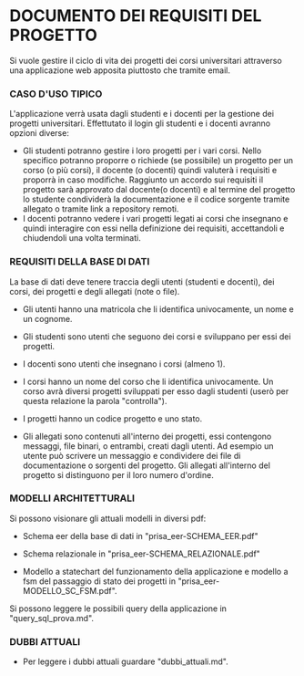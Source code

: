 # DOCUMENTO DEI REQUISITI DEL PROGETTO

Si vuole gestire il ciclo di vita dei progetti dei corsi universitari attraverso una applicazione web apposita piuttosto che tramite email.

### CASO D'USO TIPICO
L'applicazione verrà usata dagli studenti e i docenti per la gestione dei progetti universitari.
Effettutato il login gli studenti e i docenti avranno opzioni diverse:
- Gli studenti potranno gestire i loro progetti per i vari corsi.
Nello specifico potranno proporre o richiede (se possibile) un progetto per un corso (o più corsi), il docente (o docenti) quindi valuterà i requisiti e proporrà in caso modifiche.
Raggiunto un accordo sui requisiti il progetto sarà approvato dal docente(o docenti) e al termine del progetto lo studente condividerà la documentazione e il codice sorgente tramite allegato o tramite link a repository remoti.
- I docenti potranno vedere i vari progetti legati ai corsi che insegnano e quindi interagire con essi nella definizione dei requisiti, accettandoli e chiudendoli una volta terminati.

### REQUISITI DELLA BASE DI DATI

La base di dati deve tenere traccia degli utenti (studenti e docenti), dei corsi, dei progetti e degli allegati (note o file).

- Gli utenti hanno una matricola che li identifica univocamente, un nome e un cognome.

- Gli studenti sono utenti che seguono dei corsi e sviluppano per essi dei progetti. 

- I docenti sono utenti che insegnano i corsi (almeno 1).

- I corsi hanno un nome del corso che li identifica univocamente. Un corso avrà diversi progetti sviluppati per esso dagli studenti (userò per questa relazione la parola "controlla").

- I progetti hanno un codice progetto e uno stato.

- Gli allegati sono contenuti all'interno dei progetti, essi contengono messaggi, file binari, o entrambi, creati dagli utenti. Ad esempio un utente può scrivere un messaggio e condividere dei file di documentazione o sorgenti del progetto. Gli allegati all'interno del progetto si distinguono per il loro numero d'ordine.

### MODELLI ARCHITETTURALI

Si possono visionare gli attuali modelli in diversi pdf: 

- Schema eer della base di dati in "prisa_eer-SCHEMA_EER.pdf"  

- Schema relazionale in "prisa_eer-SCHEMA_RELAZIONALE.pdf"  

- Modello a statechart del funzionamento della applicazione e modello a fsm del passaggio di stato dei progetti in "prisa_eer-MODELLO_SC_FSM.pdf". 

Si possono leggere le possibili query della applicazione in "query_sql_prova.md".  

### DUBBI ATTUALI

- Per leggere i dubbi attuali guardare "dubbi_attuali.md".








